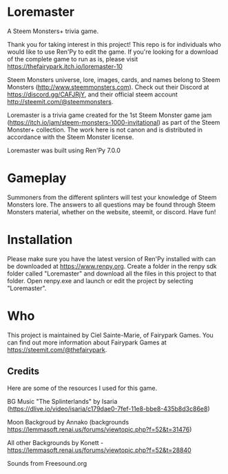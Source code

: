 # Loremaster
A Steem Monsters+ trivia game.

Thank you for taking interest in this project! This repo is for individuals who would like to use Ren'Py to edit the game. If you're looking for a download of the complete game to run as is, please visit https://thefairypark.itch.io/loremaster-10

Steem Monsters universe, lore, images, cards, and names belong to Steem Monsters (http://www.steemmonsters.com). Check out their Discord at https://discord.gg/CAFJRjY, and their official steem account http://steemit.com/@steemmonsters. 

Loremaster is a trivia game created for the 1st Steem Monster game jam (https://itch.io/jam/steem-monsters-1000-invitational) as part of the Steem Monster+ collection. The work here is not canon and is distributed in accordance with the Steem Monster license.

Loremaster was built using Ren'Py 7.0.0

# Gameplay
Summoners from the different splinters will test your knowledge of Steem Monsters lore. The answers to all questions may be found through Steem Monsters material, whether on the website, steemit, or discord. Have fun!

# Installation
Please make sure you have the latest version of Ren'Py installed with can be downloaded at https://www.renpy.org. Create a folder in the renpy sdk folder called "Loremaster" and download all the files in this project to that folder. Open renpy.exe and launch or edit the project by selecting "Loremaster".

# Who
This project is maintained by Ciel Sainte-Marie, of Fairypark Games. You can find out more information about Fairypark Games at https://steemit.com/@thefairypark.


Credits
----------------------
Here are some of the resources I used for this game.

BG Music
"The Splinterlands" by Isaria (https://dlive.io/video/isaria/c179dae0-7fef-11e8-bbe8-435b8d3c86e8)

Moon Backgroud by Annako
(backgrounds https://lemmasoft.renai.us/forums/viewtopic.php?f=52&t=31476)

All other Backgrounds by Konett - https://lemmasoft.renai.us/forums/viewtopic.php?f=52&t=28840

Sounds from Freesound.org
